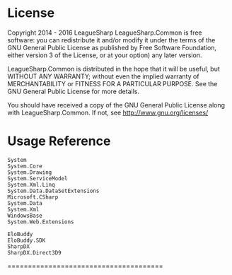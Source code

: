 License
======================================
Copyright 2014 - 2016 LeagueSharp
LeagueSharp.Common is free software: you can redistribute it and/or modify
it under the terms of the GNU General Public License as published by
Free Software Foundation, either version 3 of the License, or
at your option) any later version.

LeagueSharp.Common is distributed in the hope that it will be useful,
but WITHOUT ANY WARRANTY; without even the implied warranty of
MERCHANTABILITY or FITNESS FOR A PARTICULAR PURPOSE. See the
GNU General Public License for more details.

You should have received a copy of the GNU General Public License
along with LeagueSharp.Common. If not, see http://www.gnu.org/licenses/

Usage Reference
======================================
    System
    System.Core
    System.Drawing
    System.ServiceModel
    System.Xml.Linq
    System.Data.DataSetExtensions
    Microsoft.CSharp
    System.Data
    System.Xml
    WindowsBase
    System.Web.Extensions
    
	EloBuddy
	EloBuddy.SDK
	SharpDX
	SharpDX.Direct3D9
======================================

